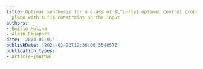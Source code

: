 ```yaml
---
title: Optimal synthesis for a class of $L^ınfty$ optimal control problems in the
  plane with $L^1$ constraint on the input
authors:
- Emilio Molina
- Alain Rapaport
date: '2023-01-01'
publishDate: '2024-02-20T12:36:06.554857Z'
publication_types:
- article-journal
---
```

